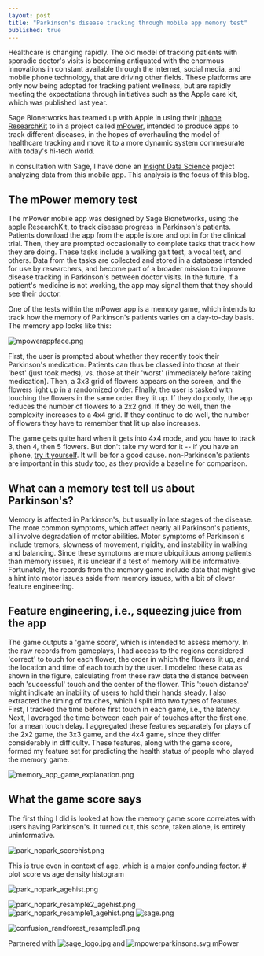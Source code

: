 ```yaml
---
layout: post
title: "Parkinson's disease tracking through mobile app memory test"
published: true
---
```





Healthcare is changing rapidly. The old model of tracking patients with sporadic doctor's visits is becoming antiquated with the enormous innovations in constant available through the internet, social media, and mobile phone technology, that are driving other fields. These platforms are only now being adopted for tracking patient wellness, but are rapidly meeting the expectations through initiatives such as the Apple care kit, which was published last year. 

Sage Bionetworks has teamed up with Apple in using their [iphone ResearchKit](http://www.apple.com/researchkit/ "iphone researchkit") to in a project called [mPower](http://parkinsonmpower.org/ "Mpower Parkinson's Site"), intended to produce apps to track different diseases, in the hopes of overhauling the model of healthcare tracking and move it to a more dynamic system commesurate with today's hi-tech world. 

In consultation with Sage, I have done an [Insight Data Science](http://insightdatascience.com/ "Insight Data Science") project analyzing data from this mobile app. This analysis is the focus of this blog.

##  The mPower memory test

The mPower mobile app was designed by Sage Bionetworks, using the apple ResearchKit, to track disease progress in Parkinson's patients. Patients download the app from the apple istore and opt in for the clinical trial. Then, they are prompted occasionally to complete tasks that track how they are doing. These tasks include a walking gait test, a vocal test, and others. Data from the tasks are collected and stored in a database intended for use by researchers, and become part of a broader mission to improve disease tracking in Parkinson's between doctor visits. In the future, if a patient's medicine is not working, the app may signal them that they should see their doctor. 

One of the tests within the mPower app is a memory game, which intends to track how the memory of Parkinson's patients varies on a day-to-day basis. The memory app looks like this:

![mpowerappface.png]({{site.baseurl}}/images/mpowerappface.png)

First, the user is prompted about whether they recently took their Parkinson's medication. Patients can thus be classed into those at their 'best' (just took meds), vs. those at their 'worst' (immediately before taking medication). Then, a 3x3 grid of flowers appears on the screen, and the flowers light up in a randomized order. FInally, the user is tasked with touching the flowers in the same order they lit up. If they do poorly, the app reduces the number of flowers to a 2x2 grid. If they do well, then the complexity increases to a 4x4 grid. If they continue to do well, the number of flowers they have to remember that lit up also increases. 

The game gets quite hard when it gets into 4x4 mode, and you have to track 3, then 4, then 5 flowers. But don't take my word for it -- if you have an iphone, [try it yourself](https://itunes.apple.com/us/app/parkinson-mpower-study-app/id972191200?mt=8 "mpower on itunes"). It will be for a good cause. non-Parkinson's patients are important in this study too, as they provide a baseline for comparison. 

##  What can a memory test tell us about Parkinson's?

Memory is affected in Parkinson's, but usually in late stages of the disease. The more common symptoms, which affect nearly all Parkinson's patients, all involve degradation of motor abilities. Motor symptoms of Parkinson's include tremors, slowness of movement, rigidity, and instability in walking and balancing. Since these symptoms are more ubiquitious among patients than memory issues, it is unclear if a test of memory will be informative. Fortunately, the records from the memory game include data that might give a hint into motor issues aside from memory issues, with a bit of clever feature engineering. 

##  Feature engineering, i.e., squeezing juice from the app

The game outputs a 'game score', which is intended to assess memory. In the raw records from gameplays, I had access to the regions considered 'correct' to touch for each flower, the order in which the flowers lit up, and the location and time of each touch by the user. I modeled these data as shown in the figure, calculating from these raw data the distance between each 'successful' touch and the center of the flower. This 'touch distance' might indicate an inability of users to hold their hands steady. I also extracted the timing of touches, which I split into two types of features. First, I tracked the time before first touch in each game, i.e., the latency. Next, I averaged the time between each pair of touches after the first one, for a mean touch delay. I aggregated these features separately for plays of the 2x2 game, the 3x3 game, and the 4x4 game, since they differ considerably in difficulty. These features, along with the game score, formed my feature set for predicting the health status of people who played the memory game.

![memory_app_game_explanation.png]({{site.baseurl}}/images/memory_app_game_explanation.png)

##  What the game score says

The first thing I did is looked at how the memory game score correlates with users having Parkinson's. It turned out, this score, taken alone, is entirely uninformative.

![park_nopark_scorehist.png]({{site.baseurl}}/images/park_nopark_scorehist.png)

This is true even in context of age, which is a major confounding factor. # plot score vs age density histogram

![park_nopark_agehist.png]({{site.baseurl}}/images/park_nopark_agehist.png)



![park_nopark_resample2_agehist.png]({{site.baseurl}}/images/park_nopark_resample2_agehist.png)
![park_nopark_resample1_agehist.png]({{site.baseurl}}/images/park_nopark_resample1_agehist.png)
![sage.png]({{site.baseurl}}/images/sage.png)

![confusion_randforest_resampled1.png]({{site.baseurl}}/images/confusion_randforest_resampled1.png)





Partnered with ![sage_logo.jpg]({{site.baseurl}}/images/sage_logo.jpg) and ![mpowerparkinsons.svg]({{site.baseurl}}/images/mpowerparkinsons.svg) mPower
